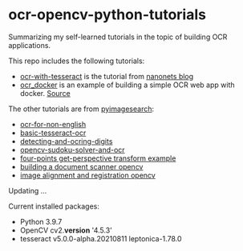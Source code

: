 # ocr-opencv-python-tutorials
Summarizing my self-learned tutorials in the topic of building OCR applications.

This repo includes the following tutorials:

- [ocr-with-tesseract](https://github.com/anhhaibkhn/ocr-opencv-python-tutorials/tree/main/ocr-with-tesseract) is the tutorial from [nanonets blog](https://nanonets.com/blog/.) 
- [ocr_docker](https://github.com/anhhaibkhn/ocr-opencv-python-tutorials/tree/main/ocr_docker) is an example of building a simple OCR web app with docker. [Source](https://github.com/ricktorzynski/ocr-tesseract-docker/blob/master/README.md)

The other tutorials are from [pyimagesearch](https://www.pyimagesearch.com/):

- [ocr-for-non-english](https://github.com/anhhaibkhn/ocr-opencv-python-tutorials/tree/main/ocr-for-non-english)
- [basic-tesseract-ocr](https://github.com/anhhaibkhn/ocr-opencv-python-tutorials/tree/main/basic-tesseract-ocr)
- [detecting-and-ocring-digits](https://github.com/anhhaibkhn/ocr-opencv-python-tutorials/tree/main/detecting-and-ocring-digits)
- [opencv-sudoku-solver-and-ocr](https://github.com/anhhaibkhn/ocr-opencv-python-tutorials/tree/main/opencv-sudoku-solver-and-ocr)
- [four-points get-perspective transform example](https://www.pyimagesearch.com/2014/08/25/4-point-opencv-getperspective-transform-example/)
- [building a document scanner opencv](https://www.pyimagesearch.com/2014/09/01/build-kick-ass-mobile-document-scanner-just-5-minutes/)
- [image alignment and registration opencv](https://www.pyimagesearch.com/2020/08/31/image-alignment-and-registration-with-opencv/)



Updating ...


Current installed packages:

- Python 3.9.7
- OpenCV cv2.__version__  '4.5.3'
- tesseract v5.0.0-alpha.20210811 leptonica-1.78.0



